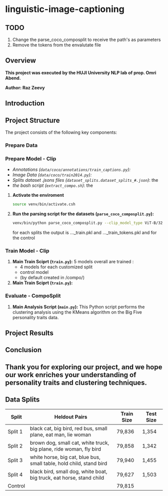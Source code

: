 # linguistic-image-captioning

## TODO
1. Change the parse_coco_composplit to receive the path's as parameters
2. Remove the tokens from the envalutate file
   
## Overview

**This project was executed by the HUJI University NLP lab of prop. Omri Abend.**

**Author: Raz Zeevy**

## Introduction


## Project Structure

The project consists of the following key components:
### Prepare Data



### Prepare Model - Clip
- *Annotations (`data/coco/annotations/train_captions.py`):*
- *Image Data (`data/coco/train2014.py`):*
- *Splits dataset .jsons files (`dataset_splits.dataset_splits_#.json`)*: the
- *the bash script (`extract_compo.sh`)*: the
1. **Activate the enviroment**
   ```bash
   source venv/bin/activate.csh
   ```
2. **Run the parsing script for the datasets (`parse_coco_composplit.py`):**
   ```bash
   venv/bin/python parse_coco_composplit.py --clip_model_type ViT-B/32
   ```
    for each splits the output is ..._train.pkl and ..._train_tokens.pkl and for the control
   
### Train Model - Clip

1. **Main Train Sciprt (`train.py`):** 5 models overall are trained :
   - 4 models for each customized split
   - control model
   - (by default created in /compo/)
2. **Main Train Sciprt (`train.py`):** 


### Evaluate - CompoSplit

1. **Main Analysis Script (`main.py`):** This Python script performs the clustering analysis using the KMeans algorithm on the Big Five personality traits data.


## Project Results


## Conclusion

Thank you for exploring our project, and we hope our work enriches your understanding of personality traits and clustering techniques.
---

## Data Splits

| Split   | Heldout Pairs                                | Train Size | Test Size |
|---------|----------------------------------------------|------------|-----------|
| Split 1 | black cat, big bird, red bus, small plane, eat man, lie woman | 79,836     | 1,354     |
| Split 2 | brown dog, small cat, white truck, big plane, ride woman, fly bird | 79,858     | 1,342     |
| Split 3 | white horse, big cat, blue bus, small table, hold child, stand bird | 79,940     | 1,455     |
| Split 4 | black bird, small dog, white boat, big truck, eat horse, stand child | 79,627     | 1,503     |
| Control |  | 79,815   |      |
